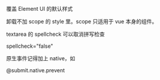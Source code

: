 覆盖 Element UI 的默认样式

卸载不加 scope 的 style 里。scope 只适用于 vue 本身的组件。

textarea 的 spellcheck 可以取消拼写检查

spellcheck="false"

原生事件记得加上 native，如

@submit.native.prevent